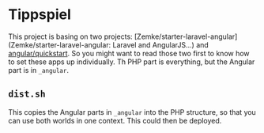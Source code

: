 # Tippspiel

This project is basing on two projects: [Zemke/starter-laravel-angular](Zemke/starter-laravel-angular: Laravel and AngularJS…) and [angular/quickstart](https://github.com/angular/quickstart). So you might want to read those two first to know how to set these apps up individually. Th PHP part is everything, but the Angular part is in `_angular`.

## `dist.sh`

This copies the Angular parts in `_angular` into the PHP structure, so that you can use both worlds in one context. This could then be deployed.
